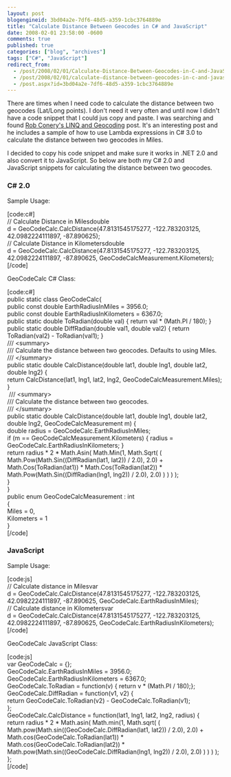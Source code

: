 ```yaml
---
layout: post
blogengineid: 3bd04a2e-7df6-48d5-a359-1cbc3764889e
title: "Calculate Distance Between Geocodes in C# and JavaScript"
date: 2008-02-01 23:58:00 -0600
comments: true
published: true
categories: ["blog", "archives"]
tags: ["C#", "JavaScript"]
redirect_from: 
  - /post/2008/02/01/Calculate-Distance-Between-Geocodes-in-C-and-JavaScript
  - /post/2008/02/01/calculate-distance-between-geocodes-in-c-and-javascript
  - /post.aspx?id=3bd04a2e-7df6-48d5-a359-1cbc3764889e
---
```

<!-- more -->
<p>There are times when I need code to calculate the distance between two geocodes (Lat/Long points). I don't need it very often and until now I didn't have a code snippet that I could jus copy and paste. I was searching and found <a href="http://blog.wekeroad.com/2007/08/30/linq-and-geocoding/">Rob Conery's LINQ and Geocoding</a> post. It's an interesting post and he includes a sample of how to use Lambda expressions in C# 3.0 to calculate the distance between two geocodes in Miles.</p>
<p>I decided to copy his code snippet and make sure it works in .NET 2.0 and also convert it to JavaScript. So below are both my C# 2.0 and JavaScript&nbsp;snippets for calculating the distance between two geocodes.</p>
<h3>C# 2.0</h3>
<p>Sample Usage:</p>
<p>[code:c#]<br /> // Calculate Distance in Milesdouble <br /> d = GeoCodeCalc.CalcDistance(47.8131545175277, -122.783203125, 42.0982224111897, -87.890625);<br /> // Calculate Distance in Kilometersdouble <br /> d = GeoCodeCalc.CalcDistance(47.8131545175277, -122.783203125, 42.0982224111897, -87.890625, GeoCodeCalcMeasurement.Kilometers); <br /> [/code]</p>
<p>GeoCodeCalc C# Class:</p>
<p>[code:c#]<br /> public static class GeoCodeCalc{ <br /> public const double EarthRadiusInMiles = 3956.0; <br /> public const double EarthRadiusInKilometers = 6367.0; <br /> public static double ToRadian(double val) { return val * (Math.PI / 180); } <br /> public static double DiffRadian(double val1, double val2) { return ToRadian(val2) - ToRadian(val1); } <br /> /// &lt;summary&gt; <br /> /// Calculate the distance between two geocodes. Defaults to using Miles. <br /> /// &lt;/summary&gt; <br /> public static double CalcDistance(double lat1, double lng1, double lat2, double lng2) { <br /> return CalcDistance(lat1, lng1, lat2, lng2, GeoCodeCalcMeasurement.Miles); <br /> }<br /> &nbsp;/// &lt;summary&gt; <br /> /// Calculate the distance between two geocodes. <br /> /// &lt;/summary&gt; <br /> public static double CalcDistance(double lat1, double lng1, double lat2, double lng2, GeoCodeCalcMeasurement m) { <br /> double radius = GeoCodeCalc.EarthRadiusInMiles; <br /> if (m == GeoCodeCalcMeasurement.Kilometers) { radius = GeoCodeCalc.EarthRadiusInKilometers; } <br /> return radius * 2 * Math.Asin( Math.Min(1, Math.Sqrt( ( Math.Pow(Math.Sin((DiffRadian(lat1, lat2)) / 2.0), 2.0) + Math.Cos(ToRadian(lat1)) * Math.Cos(ToRadian(lat2)) * Math.Pow(Math.Sin((DiffRadian(lng1, lng2)) / 2.0), 2.0) ) ) ) ); <br /> }<br /> }<br /> public enum GeoCodeCalcMeasurement : int<br /> { <br /> Miles = 0,<br /> Kilometers = 1<br /> }<br /> [/code]</p>
<h3>JavaScript</h3>
<p>Sample Usage:</p>
<p>[code:js]<br /> // Calculate distance in Milesvar <br /> d = GeoCodeCalc.CalcDistance(47.8131545175277, -122.783203125, 42.0982224111897, -87.890625, GeoCodeCalc.EarthRadiusInMiles); <br /> // Calculate distance in Kilometersvar <br /> d = GeoCodeCalc.CalcDistance(47.8131545175277, -122.783203125, 42.0982224111897, -87.890625, GeoCodeCalc.EarthRadiusInKilometers); <br /> [/code]</p>
<p>GeoCodeCalc JavaScript Class:</p>
<p>[code:js]<br /> var GeoCodeCalc = {};<br /> GeoCodeCalc.EarthRadiusInMiles = 3956.0;<br /> GeoCodeCalc.EarthRadiusInKilometers = 6367.0;<br /> GeoCodeCalc.ToRadian = function(v) { return v * (Math.PI / 180);};<br /> GeoCodeCalc.DiffRadian = function(v1, v2) { <br /> return GeoCodeCalc.ToRadian(v2) - GeoCodeCalc.ToRadian(v1);<br /> };<br /> GeoCodeCalc.CalcDistance = function(lat1, lng1, lat2, lng2, radius) { <br /> return radius * 2 * Math.asin( Math.min(1, Math.sqrt( ( Math.pow(Math.sin((GeoCodeCalc.DiffRadian(lat1, lat2)) / 2.0), 2.0) + Math.cos(GeoCodeCalc.ToRadian(lat1)) * Math.cos(GeoCodeCalc.ToRadian(lat2)) * Math.pow(Math.sin((GeoCodeCalc.DiffRadian(lng1, lng2)) / 2.0), 2.0) ) ) ) );<br /> };<br /> [/code]</p>
